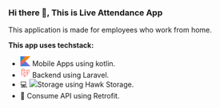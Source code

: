 ### Hi there 👋, This is Live Attendance App

This application is made for employees who work from home.

**This app uses techstack:**

- <code><img height="20" src="https://raw.githubusercontent.com/github/explore/80688e429a7d4ef2fca1e82350fe8e3517d3494d/topics/kotlin/kotlin.png"></code> Mobile Apps using kotlin.
- <code><img height="20" src="https://raw.githubusercontent.com/github/explore/80688e429a7d4ef2fca1e82350fe8e3517d3494d/topics/laravel/laravel.png"></code> Backend using Laravel.
- 💻 <code><img height="20" src="https://raw.githubusercontent.com/github/explore/80688e429a7d4ef2fca1e82350fe8e3517d3494d/topics/hawkstorage/hawkstorage.png"></code>Storage using Hawk Storage.
- 📝 Consume API using Retrofit.
